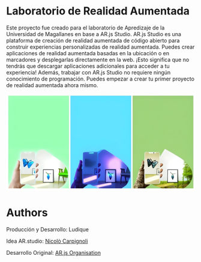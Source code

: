 # Laboratorio de Realidad Aumentada 



Este proyecto fue creado para el laboratorio de Apredizaje de la Universidad de Magallanes en base a AR.js Studio. AR.js Studio es una plataforma de creación de realidad aumentada de código abierto para construir experiencias personalizadas de realidad aumentada. Puedes crear aplicaciones de realidad aumentada basadas en la ubicación o en marcadores y desplegarlas directamente en la web. ¡Esto significa que no tendrás que descargar aplicaciones adicionales para acceder a tu experiencia! Además, trabajar con AR.js Studio no requiere ningún conocimiento de programación. Puedes empezar a crear tu primer proyecto de realidad aumentada ahora mismo. 


![Alt text](assets/img/lab.jpg)

# Authors

Producción y Desarrollo: Ludique 

Idea AR.studio: [Nicolò Carpignoli](https://twitter.com/nicolocarp)

Desarrollo Original: [AR.js Organisation](https://github.com/AR-js-org)
